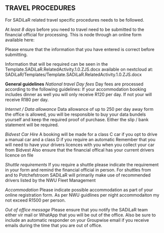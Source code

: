 ## TRAVEL PROCEDURES

For SADiLaR related travel specific procedures needs to be followed.

At *least 8 days* before you need to travel need to be submitted to the financial official for processing. This is node through an online form available here:

Please ensure that the information that you have entered is correct before submitting.

Information that will be required can be seen in the Template.SADiLaR.RelatedActivity.1.0.ZJS.docx available on nextcloud at: SADiLaR/Templates/Template.SADiLaR.RelatedActivity.1.0.ZJS.docx


**General guidelines** 
*National travel*
*Day fees*
Day fees are processed according to the following guidelines:
If your accommodation booking includes dinner as well you will only receive R120 per day. If not your will receive R180 per day.

*Internet / Data allowance*
Data allowance of up to 250 per day away form the office is allowed, you will be responsible to buy your data bundels yourself and keep the required proof of purchase. Either the slip / bank statement will be required.

*Bidvest Car Hire*
A booking will be made for a class C car if you opt to drive a manual car and a class D if you require an automatic
Remember that you will need to have your drivers licences with you when you collect your car from Bidvest
Also ensure that the financial offical has your current drivers licence on file

*Shuttle requirements*
If you require a shuttle please indicate the requirement in your form and remind the financial official in person. For shuttles from and to Potchefstroom SADiLaR will primarily make use of recommended drivers listed by the NWU Fleet Management

*Accommodation*
Please indicate possible accommodation as part of your online registration form. As per NWU guidlines per night accommodaiton my not exceed R1500 per person.

*Out of office message*
Please ensure that you notify the SADiLaR team either vir mail or WhatApp that you will be out of the office. 
Also be sure to include an automatic responder on your Groupwise email if you receive emails during the time that you are out of office.
